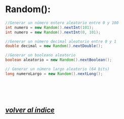 # Random():

```java
//Generar un número entero aleatorio entre 0 y 100
int numero = new Random().nextInt(101);
int numero = new Random().nextInt(0, 101);

//Generar un número decimal aleatorio entre 0 y 1
double decimal = new Random().nextDouble();

//Generar un booleano aleatorio
boolean aleatorio = new Random().nextBoolean();

// Generar un número largo aleatorio (64 bits)
long numeroLargo = new Random().nextLong();
```
<br><br><br>

## *[volver al índice](../../index.md)*